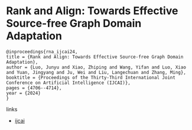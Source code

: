 # Rank and Align: Towards Effective Source-free Graph Domain Adaptation

```
@inproceedings{rna_ijcai24,
title = {Rank and Align: Towards Effective Source-free Graph Domain Adaptation},
author = {Luo, Junyu and Xiao, Zhiping and Wang, Yifan and Luo, Xiao and Yuan, Jingyang and Ju, Wei and Liu, Langechuan and Zhang, Ming},
booktitle = {Proceedings of the Thirty-Third International Joint Conference on Artificial Intelligence (IJCAI)},
pages = {4706--4714},
year = {2024}
}
```

links
- [ijcai](https://www.ijcai.org/proceedings/2024/520)
